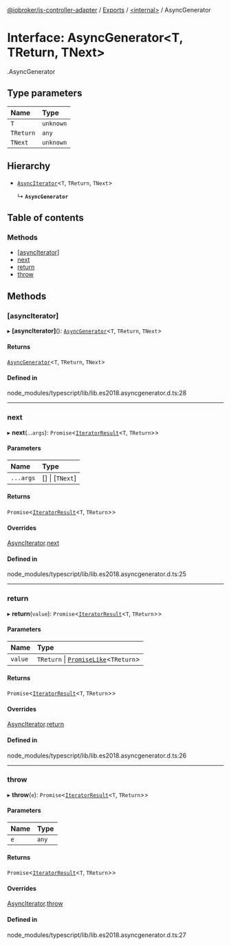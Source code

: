 [@iobroker/js-controller-adapter](../README.md) / [Exports](../modules.md) / [<internal\>](../modules/internal_.md) / AsyncGenerator

# Interface: AsyncGenerator<T, TReturn, TNext\>

[<internal>](../modules/internal_.md).AsyncGenerator

## Type parameters

| Name | Type |
| :------ | :------ |
| `T` | `unknown` |
| `TReturn` | `any` |
| `TNext` | `unknown` |

## Hierarchy

- [`AsyncIterator`](internal_.AsyncIterator.md)<`T`, `TReturn`, `TNext`\>

  ↳ **`AsyncGenerator`**

## Table of contents

### Methods

- [[asyncIterator]](internal_.AsyncGenerator.md#[asynciterator])
- [next](internal_.AsyncGenerator.md#next)
- [return](internal_.AsyncGenerator.md#return)
- [throw](internal_.AsyncGenerator.md#throw)

## Methods

### [asyncIterator]

▸ **[asyncIterator]**(): [`AsyncGenerator`](internal_.AsyncGenerator.md)<`T`, `TReturn`, `TNext`\>

#### Returns

[`AsyncGenerator`](internal_.AsyncGenerator.md)<`T`, `TReturn`, `TNext`\>

#### Defined in

node_modules/typescript/lib/lib.es2018.asyncgenerator.d.ts:28

___

### next

▸ **next**(...`args`): `Promise`<[`IteratorResult`](../modules/internal_.md#iteratorresult)<`T`, `TReturn`\>\>

#### Parameters

| Name | Type |
| :------ | :------ |
| `...args` | [] \| [`TNext`] |

#### Returns

`Promise`<[`IteratorResult`](../modules/internal_.md#iteratorresult)<`T`, `TReturn`\>\>

#### Overrides

[AsyncIterator](internal_.AsyncIterator.md).[next](internal_.AsyncIterator.md#next)

#### Defined in

node_modules/typescript/lib/lib.es2018.asyncgenerator.d.ts:25

___

### return

▸ **return**(`value`): `Promise`<[`IteratorResult`](../modules/internal_.md#iteratorresult)<`T`, `TReturn`\>\>

#### Parameters

| Name | Type |
| :------ | :------ |
| `value` | `TReturn` \| [`PromiseLike`](internal_.PromiseLike.md)<`TReturn`\> |

#### Returns

`Promise`<[`IteratorResult`](../modules/internal_.md#iteratorresult)<`T`, `TReturn`\>\>

#### Overrides

[AsyncIterator](internal_.AsyncIterator.md).[return](internal_.AsyncIterator.md#return)

#### Defined in

node_modules/typescript/lib/lib.es2018.asyncgenerator.d.ts:26

___

### throw

▸ **throw**(`e`): `Promise`<[`IteratorResult`](../modules/internal_.md#iteratorresult)<`T`, `TReturn`\>\>

#### Parameters

| Name | Type |
| :------ | :------ |
| `e` | `any` |

#### Returns

`Promise`<[`IteratorResult`](../modules/internal_.md#iteratorresult)<`T`, `TReturn`\>\>

#### Overrides

[AsyncIterator](internal_.AsyncIterator.md).[throw](internal_.AsyncIterator.md#throw)

#### Defined in

node_modules/typescript/lib/lib.es2018.asyncgenerator.d.ts:27
